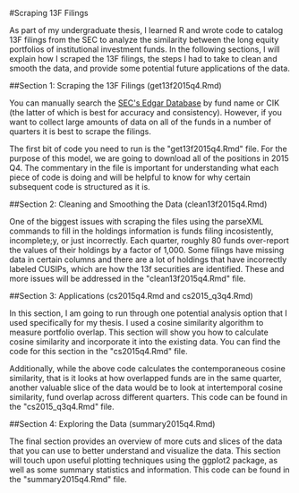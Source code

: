 #Scraping 13F Filings

As part of my undergraduate thesis, I learned R and wrote code to catalog 13F filings from the SEC to analyze the similarity between the long equity portfolios of institutional investment funds. In the following sections, I will explain how I scraped the 13F filings, the steps I had to take to clean and smooth the data, and provide some potential future applications of the data.  


##Section 1: Scraping the 13F Filings (get13f2015q4.Rmd)    

You can manually search the [SEC's Edgar Database](https://www.sec.gov/edgar/searchedgar/companysearch.html) by fund name or CIK (the latter of which is best for accuracy and consistency). However, if you want to collect large amounts of data on all of the funds in a number of quarters it is best to scrape the filings.  

The first bit of code you need to run is the "get13f2015q4.Rmd" file. For the purpose of this model, we are going to download all of the positions in 2015 Q4. The commentary in the file is important for understanding what each piece of code is doing and will be helpful to know for why certain subsequent code is structured as it is.  

##Section 2: Cleaning and Smoothing the Data (clean13f2015q4.Rmd)    

One of the biggest issues with scraping the files using the parseXML commands to fill in the holdings information is funds filing incosistently, incomplete;y, or just incorrectly. Each quarter, roughly 80 funds over-report the values of their holdings by a factor of 1,000. Some filings have missing data in certain columns and there are a lot of holdings that have incorrectly labeled CUSIPs, which are how the 13f securities are identified. These and more issues will be addressed in the "clean13f2015q4.Rmd" file.  

##Section 3: Applications (cs2015q4.Rmd and cs2015_q3q4.Rmd)    

In this section, I am going to run through one potential analysis option that I used specifically for my thesis. I used a cosine similarity algorithm to measure portfolio overlap. This section will show you how to calculate cosine similarity and incorporate it into the existing data. You can find the code for this section in the "cs2015q4.Rmd" file. 

Additionally, while the above code calculates the contemporaneous cosine similarity, that is it looks at how overlapped funds are in the same quarter, another valuable slice of the data would be to look at intertemporal cosine similarity, fund overlap across different quarters. This code can be found in the "cs2015_q3q4.Rmd" file. 

##Section 4: Exploring the Data (summary2015q4.Rmd)  

The final section provides an overview of more cuts and slices of the data that you can use to better understand and visualize the data. This section will touch upon useful plotting techniques using the ggplot2 package, as well as some summary statistics and information. This code can be found in the "summary2015q4.Rmd" file. 
